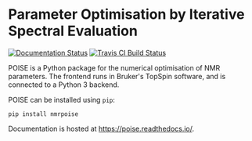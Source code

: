 # Parameter Optimisation by Iterative Spectral Evaluation

[![Documentation Status](https://readthedocs.org/projects/nmrpoise/badge/?version=latest)](https://nmrpoise.readthedocs.io/en/latest/?badge=latest)
[![Travis CI Build Status](https://travis-ci.com/yongrenjie/nmrpoise.svg?branch=master)](https://travis-ci.com/github/yongrenjie/nmrpoise)

POISE is a Python package for the numerical optimisation of NMR parameters.
The frontend runs in Bruker's TopSpin software, and is connected to a Python 3 backend.

POISE can be installed using ``pip``:

    pip install nmrpoise

Documentation is hosted at https://poise.readthedocs.io/.


